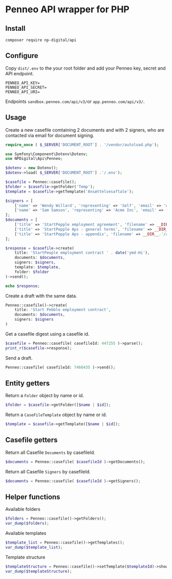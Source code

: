 # Penneo API wrapper for PHP

## Install

```shell
composer require np-digital/api
```

## Configure

Copy `dist/.env` to the your root folder and add your Penneo key, secret and API endpoint.

	PENNEO_API_KEY=
	PENNEO_API_SECRET=
	PENNEO_API_URI=

Endpoints `sandbox.penneo.com/api/v3/`or `app.penneo.com/api/v3/`.

## Usage

Create a new casefile comtaining 2 documents and with 2 signers, who are contacted via email for document signing.

```php
require_once ( $_SERVER['DOCUMENT_ROOT'] . '/vendor/autoload.php');

use Symfony\Component\Dotenv\Dotenv;
use NPDigital\Api\Penneo;

$dotenv = new Dotenv();
$dotenv->load( $_SERVER['DOCUMENT_ROOT'] .'/.env');

$casefile = Penneo::casefile();
$folder = $casefile->getFolder('Temp');
$template = $casefile->getTemplate('Ansættelsesaftale');

$signers = [
	['name' => 'Wendy Willard', 'representing' => 'Self', 'email' => 'wendy.willard@yahoo.com', 'signerTypeId' => 0],
	['name' => 'Sam Samson', 'representing' => 'Acme Inc', 'email' => 'sam@acme.io', 'signerTypeId' => 1]
];
$documents = [
	['title' => 'StartPepple employment agreement', 'filename' => __DIR__.'/contract.pdf', 'documentTypeId' => 0],
	['title' => 'StartPepple Aps - general terms', 'filename' => __DIR__.'/terms.pdf', 'documentTypeId' => 1],
	['title' => 'StartPepple Aps - appendix', 'filename' => __DIR__.'/appendix.pdf', 'documentTypeId' => 2],
];

$response = $casefile->create(
	title: 'StartPeople employment contract ' . date('ymd-Hi'), 
	documents: $documents, 
	signers: $signers,
	template: $template,
	folder: $folder
)->send();

echo $response;
```

Create a draft with the same data.

```php
Penneo::casefile()->create(
	title: 'Start Pebble employment contract', 
	documents: $documents, 
	signers: $signers
)
```

Get a casefile digest using a casefile id.

```php
$casefile = Penneo::casefile( casefileId: 447255 )->parse();
print_r($casefile->response);
```

Send a draft.

```php
Penneo::casefile( casefileId: 7466435 )->send();
```

## Entity getters

Return a `Folder` object by name or id.
```php
$folder = $casefile->getFolder([$name | $id]);
```

Return a `CaseFileTemplate` object by name or id.
```php
$template = $casefile->getTemplate([$name | $id]);
```

## Casefile getters

Return all Casefile `Documents` by casefileId.
```php
$documents = Penneo::casefile( $casefileId )->getDocuments();
```

Return all Casefile `Signers` by casefileId.
```php
$documents = Penneo::casefile( $casefileId )->getSigners();
```

## Helper functions

Available folders

```php
$folders = Penneo::casefile()->getFolders();
var_dump($folders);
```

Available templates

```php
$template_list = Penneo::casefile()->getTemplates();
var_dump($template_list);
```

Template structure

```php
$templateStructure = Penneo::casefile()->setTemplate($templateId)->showTemplate();
var_dump($templateStructure);
```
